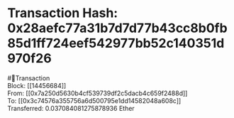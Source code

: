 
Transaction Hash: 0x28aefc77a31b7d7d77b43cc8b0fb85d1ff724eef542977bb52c140351d970f26
====================================================================================
  
#💸Transaction  
Block: [[14456684]]  
From: [[0x7a250d5630b4cf539739df2c5dacb4c659f2488d]]  
To: [[0x3c74576a355756a6d500795e1dd14582048a608c]]  
Transferred: 0.037084081275878936 Ether